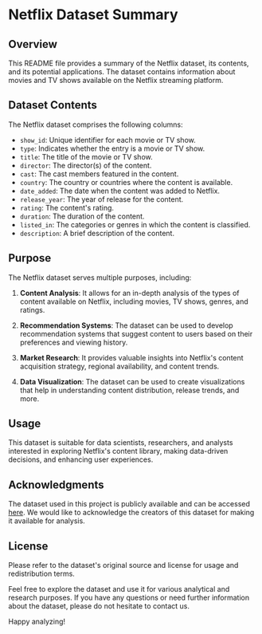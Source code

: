 # Netflix Dataset Summary

## Overview
This README file provides a summary of the Netflix dataset, its contents, and its potential applications. The dataset contains information about movies and TV shows available on the Netflix streaming platform.

## Dataset Contents
The Netflix dataset comprises the following columns:

- `show_id`: Unique identifier for each movie or TV show.
- `type`: Indicates whether the entry is a movie or TV show.
- `title`: The title of the movie or TV show.
- `director`: The director(s) of the content.
- `cast`: The cast members featured in the content.
- `country`: The country or countries where the content is available.
- `date_added`: The date when the content was added to Netflix.
- `release_year`: The year of release for the content.
- `rating`: The content's rating.
- `duration`: The duration of the content.
- `listed_in`: The categories or genres in which the content is classified.
- `description`: A brief description of the content.

## Purpose
The Netflix dataset serves multiple purposes, including:

1. **Content Analysis**: It allows for an in-depth analysis of the types of content available on Netflix, including movies, TV shows, genres, and ratings.

2. **Recommendation Systems**: The dataset can be used to develop recommendation systems that suggest content to users based on their preferences and viewing history.

3. **Market Research**: It provides valuable insights into Netflix's content acquisition strategy, regional availability, and content trends.

4. **Data Visualization**: The dataset can be used to create visualizations that help in understanding content distribution, release trends, and more.

## Usage
This dataset is suitable for data scientists, researchers, and analysts interested in exploring Netflix's content library, making data-driven decisions, and enhancing user experiences.

## Acknowledgments
The dataset used in this project is publicly available and can be accessed [here](link_to_dataset). We would like to acknowledge the creators of this dataset for making it available for analysis.

## License
Please refer to the dataset's original source and license for usage and redistribution terms.

Feel free to explore the dataset and use it for various analytical and research purposes. If you have any questions or need further information about the dataset, please do not hesitate to contact us.

Happy analyzing!
